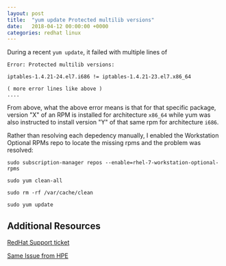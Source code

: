 ```yaml
---
layout: post
title:  "yum update Protected multilib versions"
date:   2018-04-12 00:00:00 +0000
categories: redhat linux
---
```


During a recent ```yum update```, it failed with multiple lines of

```
Error: Protected multilib versions:

iptables-1.4.21-24.el7.i686 != iptables-1.4.21-23.el7.x86_64

( more error lines like above )
....

```

From above, what the above error means is that for that specific package, version "X" of an RPM is installed for architecture `x86_64` while yum was also instructed to install version "Y" of that same rpm for architecture `i686`.

Rather than resolving each depedency manually, I enabled the Workstation Optional RPMs repo to locate the missing rpms and the problem was resolved:
```
sudo subscription-manager repos --enable=rhel-7-workstation-optional-rpms

sudo yum clean-all

sudo rm -rf /var/cache/clean

sudo yum update
```

## Additional Resources
[RedHat Support ticket]

[Same Issue from HPE]



[RedHat support ticket]: (https://access.redhat.com/solutions/2256321)

[Same Issue from HPE]: (https://support.hpe.com/hpsc/doc/public/display?docId=mmr_kc-0131971)
